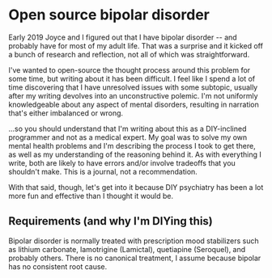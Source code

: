 # Open source bipolar disorder
Early 2019 Joyce and I figured out that I have bipolar disorder -- and probably have for most of my adult life. That was a surprise and it kicked off a bunch of research and reflection, not all of which was straightforward.

I've wanted to open-source the thought process around this problem for some time, but writing about it has been difficult. I feel like I spend a lot of time discovering that I have unresolved issues with some subtopic, usually after my writing devolves into an unconstructive polemic. I'm not uniformly knowledgeable about any aspect of mental disorders, resulting in narration that's either imbalanced or wrong.

...so you should understand that I'm writing about this as a DIY-inclined programmer and not as a medical expert. My goal was to solve my own mental health problems and I'm describing the process I took to get there, as well as my understanding of the reasoning behind it. As with everything I write, both are likely to have errors and/or involve tradeoffs that you shouldn't make. This is a journal, not a recommendation.

With that said, though, let's get into it because DIY psychiatry has been a lot more fun and effective than I thought it would be.


## Requirements (and why I'm DIYing this)
Bipolar disorder is normally treated with prescription mood stabilizers such as lithium carbonate, lamotrigine (Lamictal), quetiapine (Seroquel), and probably others. There is no canonical treatment, I assume because bipolar has no consistent root cause.
